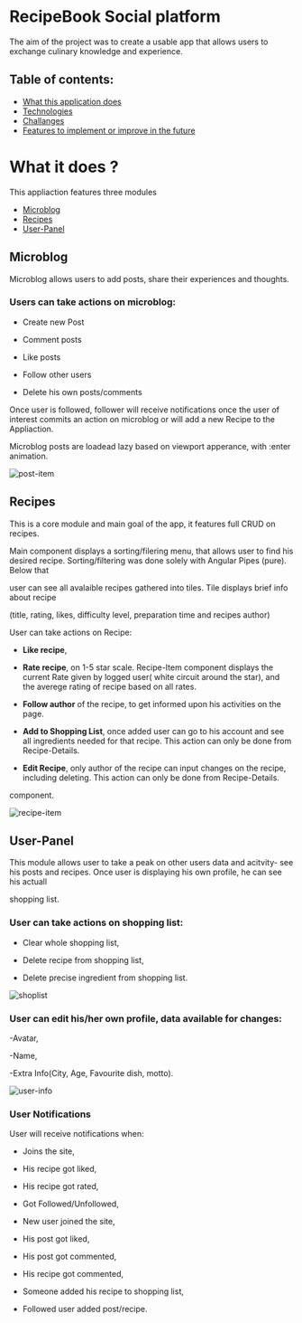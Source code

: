 # RecipeBook Social platform

The aim of the project was to create a usable app that allows users to exchange culinary knowledge and experience. 


## Table of contents:
* [What this application does](#what-does)
* [Technologies](#technologies)
* [Challanges](#challanges)
* [Features to implement or improve in the future](#improve)

# What it does ?

This appliaction features three modules

* [Microblog](#microblog)
* [Recipes](#recipes)
* [User-Panel](#user)


## Microblog

Microblog allows users to add posts, share their experiences and thoughts.

### Users can take actions on microblog:

- Create new Post

- Comment posts

- Like posts

- Follow other users

- Delete his own posts/comments

Once user is followed, follower will receive notifications once the user of interest commits an action on microblog or will add a new Recipe to the Appliaction.

Microblog posts are loadead lazy based on viewport apperance, with :enter animation.

![post-item](https://firebasestorage.googleapis.com/v0/b/recipesproject-fc6f3.appspot.com/o/readme%2Fmicroblog-item.png?alt=media&token=d6d6f6e0-b80e-4d52-a944-3c2379e39a50)


## Recipes

This is a core module and main goal of the app, it features full CRUD on recipes.

Main component displays a sorting/filering menu, that allows user to find his desired recipe. Sorting/filtering was done solely with Angular Pipes (pure). Below that 

user can see all avalaible recipes gathered into tiles. Tile displays brief info about recipe 

(title, rating, likes, difficulty level, preparation time and recipes author)

User can take actions on Recipe:

- **Like recipe**,

- **Rate recipe**, on 1-5 star scale. Recipe-Item component displays the current Rate given by logged user( white circuit around the star), and the averege rating of recipe based on all rates.

- **Follow author** of the recipe, to get informed upon his activities on the page.

- **Add to Shopping List**, once added user can go to his account and see all ingredients needed for that recipe. This action can only be done from Recipe-Details.

- **Edit Recipe**, only author of the recipe can input changes on the recipe, including deleting. This action can only be done from Recipe-Details.

component.

![recipe-item](https://firebasestorage.googleapis.com/v0/b/recipesproject-fc6f3.appspot.com/o/readme%2Frecipe-item.png?alt=media&token=bc97aa91-0579-426c-bde1-a83b40c50589)


## User-Panel

This module allows user to take a peak on other users data and acitvity- see his posts and recipes. Once user is displaying his own profile, he can see his actuall 

shopping list. 

### User can take actions on shopping list:

- Clear whole shopping list,

- Delete recipe from shopping list,

- Delete precise ingredient from shopping list.

![shoplist](https://firebasestorage.googleapis.com/v0/b/recipesproject-fc6f3.appspot.com/o/readme%2Fshoplist.png?alt=media&token=229f69b5-aa47-45f7-afc5-3ee4d0c3a5a3)

### User can edit his/her own profile, data available for changes:

-Avatar,

-Name,

-Extra Info(City, Age, Favourite dish, motto).

![user-info](https://firebasestorage.googleapis.com/v0/b/recipesproject-fc6f3.appspot.com/o/readme%2Fprofile.png?alt=media&token=bc64ea6c-c4bd-4285-8ba9-bc265de857c6)

### User Notifications

User will receive notifications when:

- Joins the site,

- His recipe got liked,

- His recipe got rated,

- Got Followed/Unfollowed,

- New user joined the site,

- His post got liked,

- His post got commented,

- His recipe got commented,

- Someone added his recipe to shopping list,

- Followed user added post/recipe.

